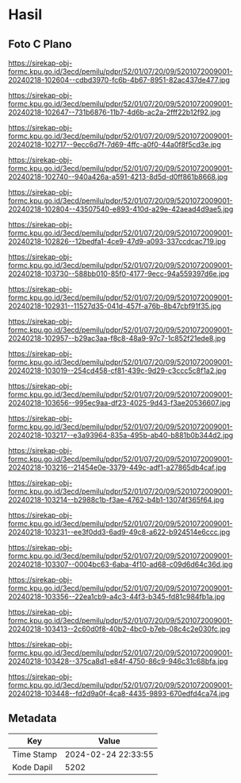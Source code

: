 # Hasil

## Foto C Plano

https://sirekap-obj-formc.kpu.go.id/3ecd/pemilu/pdpr/52/01/07/20/09/5201072009001-20240218-102604--cdbd3970-fc6b-4b67-8951-82ac437de477.jpg

https://sirekap-obj-formc.kpu.go.id/3ecd/pemilu/pdpr/52/01/07/20/09/5201072009001-20240218-102647--731b6876-11b7-4d6b-ac2a-2fff22b12f92.jpg

https://sirekap-obj-formc.kpu.go.id/3ecd/pemilu/pdpr/52/01/07/20/09/5201072009001-20240218-102717--9ecc6d7f-7d69-4ffc-a0f0-44a0f8f5cd3e.jpg

https://sirekap-obj-formc.kpu.go.id/3ecd/pemilu/pdpr/52/01/07/20/09/5201072009001-20240218-102740--940a426a-a591-4213-8d5d-d0ff861b8668.jpg

https://sirekap-obj-formc.kpu.go.id/3ecd/pemilu/pdpr/52/01/07/20/09/5201072009001-20240218-102804--43507540-e893-410d-a29e-42aead4d9ae5.jpg

https://sirekap-obj-formc.kpu.go.id/3ecd/pemilu/pdpr/52/01/07/20/09/5201072009001-20240218-102826--12bedfa1-4ce9-47d9-a093-337ccdcac719.jpg

https://sirekap-obj-formc.kpu.go.id/3ecd/pemilu/pdpr/52/01/07/20/09/5201072009001-20240218-103730--588bb010-85f0-4177-9ecc-94a559397d6e.jpg

https://sirekap-obj-formc.kpu.go.id/3ecd/pemilu/pdpr/52/01/07/20/09/5201072009001-20240218-102931--11527d35-041d-457f-a76b-8b47cbf91f35.jpg

https://sirekap-obj-formc.kpu.go.id/3ecd/pemilu/pdpr/52/01/07/20/09/5201072009001-20240218-102957--b29ac3aa-f8c8-48a9-97c7-1c852f21ede8.jpg

https://sirekap-obj-formc.kpu.go.id/3ecd/pemilu/pdpr/52/01/07/20/09/5201072009001-20240218-103019--254cd458-cf81-439c-9d29-c3ccc5c8f1a2.jpg

https://sirekap-obj-formc.kpu.go.id/3ecd/pemilu/pdpr/52/01/07/20/09/5201072009001-20240218-103656--995ec9aa-df23-4025-9d43-f3ae20536607.jpg

https://sirekap-obj-formc.kpu.go.id/3ecd/pemilu/pdpr/52/01/07/20/09/5201072009001-20240218-103217--e3a93964-835a-495b-ab40-b881b0b344d2.jpg

https://sirekap-obj-formc.kpu.go.id/3ecd/pemilu/pdpr/52/01/07/20/09/5201072009001-20240218-103216--21454e0e-3379-449c-adf1-a27865db4caf.jpg

https://sirekap-obj-formc.kpu.go.id/3ecd/pemilu/pdpr/52/01/07/20/09/5201072009001-20240218-103214--b2988c1b-f3ae-4762-b4b1-13074f365f64.jpg

https://sirekap-obj-formc.kpu.go.id/3ecd/pemilu/pdpr/52/01/07/20/09/5201072009001-20240218-103231--ee3f0dd3-6ad9-49c8-a622-b924514e6ccc.jpg

https://sirekap-obj-formc.kpu.go.id/3ecd/pemilu/pdpr/52/01/07/20/09/5201072009001-20240218-103307--0004bc63-6aba-4f10-ad68-c09d6d64c36d.jpg

https://sirekap-obj-formc.kpu.go.id/3ecd/pemilu/pdpr/52/01/07/20/09/5201072009001-20240218-103356--22ea1cb9-a4c3-44f3-b345-fd81c984fb1a.jpg

https://sirekap-obj-formc.kpu.go.id/3ecd/pemilu/pdpr/52/01/07/20/09/5201072009001-20240218-103413--2c60d0f8-40b2-4bc0-b7eb-08c4c2e030fc.jpg

https://sirekap-obj-formc.kpu.go.id/3ecd/pemilu/pdpr/52/01/07/20/09/5201072009001-20240218-103428--375ca8d1-e84f-4750-86c9-946c31c68bfa.jpg

https://sirekap-obj-formc.kpu.go.id/3ecd/pemilu/pdpr/52/01/07/20/09/5201072009001-20240218-103448--fd2d9a0f-4ca8-4435-9893-670edfd4ca74.jpg


## Metadata

| Key        | Value               |
| ---------- | ------------------- |
| Time Stamp | 2024-02-24 22:33:55 |
| Kode Dapil | 5202                |



